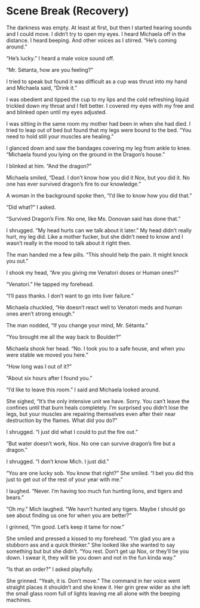 # Scene Break (Recovery)

The darkness was empty. At least at first, but then I started hearing sounds and I could move. I didn’t try to open my eyes. I heard Michaela off in the distance. I heard beeping. And other voices as I stirred. “He’s coming around.”

“He’s lucky.” I heard a male voice sound off.

“Mr. Sétanta, how are you feeling?”

I tried to speak but found it was difficult as a cup was thrust into my hand and Michaela said, “Drink it.”

I was obedient and tipped the cup to my lips and the cold refreshing liquid trickled down my throat and I felt better. I covered my eyes with my free and and blinked open until my eyes adjusted.

I was sitting in the same room my mother had been in when she had died. I tried to leap out of bed but found that my legs were bound to the bed. “You need to hold still your muscles are healing.”

I glanced down and saw the bandages covering my leg from ankle to knee. “Michaela found you lying on the ground in the Dragon’s house.”

I blinked at him. “And the dragon?”

Michaela smiled, “Dead. I don’t know how you did it Nox, but you did it. No one has ever survived dragon’s fire to our knowledge.”

A woman in the background spoke then, “I’d like to know how you did that.”

“Did what?” I asked.

“Survived Dragon’s Fire. No one, like Ms. Donovan said has done that.”

I shrugged. “My head hurts can we talk about it later.” My head didn’t really hurt, my leg did. Like a mother fucker, but she didn’t need to know and I wasn’t really in the mood to talk about it right then.

The man handed me a few pills. “This should help the pain. It might knock you out.”

I shook my head, “Are you giving me Venatori doses or Human ones?”

“Venatori.” He tapped my forehead.

“I’ll pass thanks. I don’t want to go into liver failure.”

Michaela chuckled, “He doesn’t react well to Venatori meds and human ones aren’t strong enough.”

The man nodded, “If you change your mind, Mr. Sétanta.”

“You brought me all the way back to Boulder?”

Michaela shook her head. “No. I took you to a safe house, and when you were stable we moved you here.”

“How long was I out of it?”

“About six hours after I found you.”

“I’d like to leave this room.” I said and Michaela looked around.

She sighed, “It’s the only intensive unit we have. Sorry. You can’t leave the confines until that burn heals completely. I’m surprised you didn’t lose the legs, but your muscles are repairing themselves even after their near destruction by the flames. What did you do?”

I shrugged. “I just did what I could to put the fire out.”

“But water doesn’t work, Nox. No one can survive dragon’s fire but a dragon.”

I shrugged. “I don’t know Mich. I just did.”

“You are one lucky sob. You know that right?” She smiled. “I bet you did this just to get out of the rest of your year with me.”

I laughed. “Never. I’m having too much fun hunting lions, and tigers and bears.”

“Oh my.” Mich laughed. “We havn’t hunted any tigers. Maybe I should go see about finding us one for when you are better?”

I grinned, “I’m good. Let’s keep it tame for now.”

She smiled and pressed a kissed to my forehead. “I’m glad you are a stubborn ass and a quick thinker.” She looked like she wanted to say something but but she didn’t. “You rest. Don’t get up Nox, or they’ll tie you down. I swear it, they will tie you down and not in the fun kinda way.”

“Is that an order?” I asked playfully.

She grinned. “Yeah, it is. Don’t move.” The command in her voice went straight places it shouldn’t and she knew it. Her grin grew wider as she left the small glass room full of lights leaving me all alone with the beeping machines.

